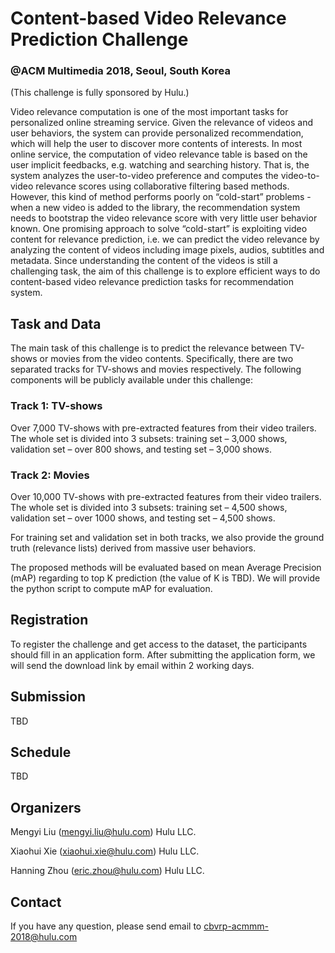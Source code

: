 # Content-based Video Relevance Prediction Challenge
### @ACM Multimedia 2018, Seoul, South Korea

(This challenge is fully sponsored by Hulu.)

Video relevance computation is one of the most important tasks for personalized online streaming service. Given the relevance of videos and user behaviors, the system can provide personalized recommendation, which will help the user to discover more contents of interests. In most online service, the computation of video relevance table is based on the user implicit feedbacks, e.g. watching and searching history. That is, the system analyzes the user-to-video preference and computes the video-to-video relevance scores using collaborative filtering based methods. However, this kind of method performs poorly on “cold-start” problems - when a new video is added to the library, the recommendation system needs to bootstrap the video relevance score with very little user behavior known. One promising approach to solve “cold-start” is exploiting video content for relevance prediction, i.e. we can predict the video relevance by analyzing the content of videos including image pixels, audios, subtitles and metadata. Since understanding the content of the videos is still a challenging task, the aim of this challenge is to explore efficient ways to do content-based video relevance prediction tasks for recommendation system.

## Task and Data

The main task of this challenge is to predict the relevance between TV-shows or movies from the video contents. Specifically, there are two separated tracks for TV-shows and movies respectively. The following components will be publicly available under this challenge:

### Track 1: TV-shows

Over 7,000 TV-shows with pre-extracted features from their video trailers. The whole set is divided into 3 subsets: training set – 3,000 shows, validation set – over 800 shows, and testing set – 3,000 shows.

### Track 2: Movies

Over 10,000 TV-shows with pre-extracted features from their video trailers. The whole set is divided into 3 subsets: training set – 4,500 shows, validation set – over 1000 shows, and testing set – 4,500 shows.

For training set and validation set in both tracks, we also provide the ground truth (relevance lists) derived from massive user behaviors.
 
The proposed methods will be evaluated based on mean Average Precision (mAP) regarding to top K prediction (the value of K is TBD). We will provide the python script to compute mAP for evaluation.

## Registration

To register the challenge and get access to the dataset, the participants should fill in an application form. After submitting the application form, we will send the download link by email within 2 working days.

## Submission

TBD

## Schedule

TBD

## Organizers

Mengyi Liu (mengyi.liu@hulu.com) Hulu LLC.

Xiaohui Xie (xiaohui.xie@hulu.com) Hulu LLC.

Hanning Zhou (eric.zhou@hulu.com) Hulu LLC.

## Contact

If you have any question, please send email to cbvrp-acmmm-2018@hulu.com
